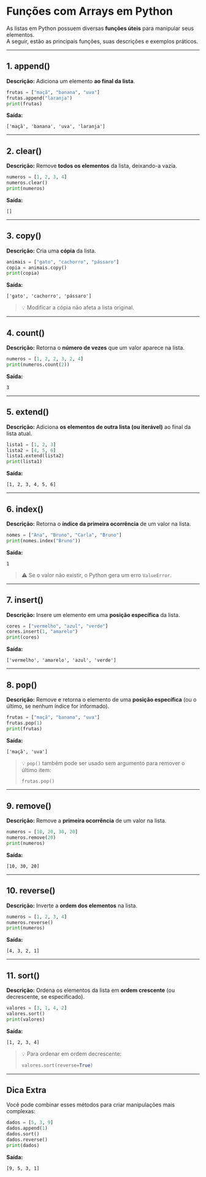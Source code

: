 
# Funções com Arrays em Python

As listas em Python possuem diversas **funções úteis** para manipular seus elementos.  
A seguir, estão as principais funções, suas descrições e exemplos práticos.

---

## 1. **append()**
**Descrição:** Adiciona um elemento **ao final da lista**.

```python
frutas = ["maçã", "banana", "uva"]
frutas.append("laranja")
print(frutas)
```
**Saída:**
```
['maçã', 'banana', 'uva', 'laranja']
```

---

## 2. **clear()**
**Descrição:** Remove **todos os elementos** da lista, deixando-a vazia.

```python
numeros = [1, 2, 3, 4]
numeros.clear()
print(numeros)
```
**Saída:**
```
[]
```

---

## 3. **copy()**
**Descrição:** Cria uma **cópia** da lista.

```python
animais = ["gato", "cachorro", "pássaro"]
copia = animais.copy()
print(copia)
```
**Saída:**
```
['gato', 'cachorro', 'pássaro']
```
> 💡 Modificar a cópia não afeta a lista original.

---

## 4. **count()**
**Descrição:** Retorna o **número de vezes** que um valor aparece na lista.

```python
numeros = [1, 2, 2, 3, 2, 4]
print(numeros.count(2))
```
**Saída:**
```
3
```

---

## 5. **extend()**
**Descrição:** Adiciona **os elementos de outra lista (ou iterável)** ao final da lista atual.

```python
lista1 = [1, 2, 3]
lista2 = [4, 5, 6]
lista1.extend(lista2)
print(lista1)
```
**Saída:**
```
[1, 2, 3, 4, 5, 6]
```

---

## 6. **index()**
**Descrição:** Retorna o **índice da primeira ocorrência** de um valor na lista.

```python
nomes = ["Ana", "Bruno", "Carla", "Bruno"]
print(nomes.index("Bruno"))
```
**Saída:**
```
1
```
> ⚠️ Se o valor não existir, o Python gera um erro `ValueError`.

---

## 7. **insert()**
**Descrição:** Insere um elemento em uma **posição específica** da lista.

```python
cores = ["vermelho", "azul", "verde"]
cores.insert(1, "amarelo")
print(cores)
```
**Saída:**
```
['vermelho', 'amarelo', 'azul', 'verde']
```

---

## 8. **pop()**
**Descrição:** Remove e retorna o elemento de uma **posição específica** (ou o último, se nenhum índice for informado).

```python
frutas = ["maçã", "banana", "uva"]
frutas.pop(1)
print(frutas)
```
**Saída:**
```
['maçã', 'uva']
```
> 💡 `pop()` também pode ser usado sem argumento para remover o último item:
> ```python
> frutas.pop()
> ```

---

## 9. **remove()**
**Descrição:** Remove a **primeira ocorrência** de um valor na lista.

```python
numeros = [10, 20, 30, 20]
numeros.remove(20)
print(numeros)
```
**Saída:**
```
[10, 30, 20]
```

---

## 10. **reverse()**
**Descrição:** Inverte a **ordem dos elementos** na lista.

```python
numeros = [1, 2, 3, 4]
numeros.reverse()
print(numeros)
```
**Saída:**
```
[4, 3, 2, 1]
```

---

## 11. **sort()**
**Descrição:** Ordena os elementos da lista em **ordem crescente** (ou decrescente, se especificado).

```python
valores = [3, 1, 4, 2]
valores.sort()
print(valores)
```
**Saída:**
```
[1, 2, 3, 4]
```
> 💡 Para ordenar em ordem decrescente:
> ```python
> valores.sort(reverse=True)
> ```

---

## Dica Extra

Você pode combinar esses métodos para criar manipulações mais complexas:

```python
dados = [5, 3, 9]
dados.append(1)
dados.sort()
dados.reverse()
print(dados)
```
**Saída:**
```
[9, 5, 3, 1]
```
